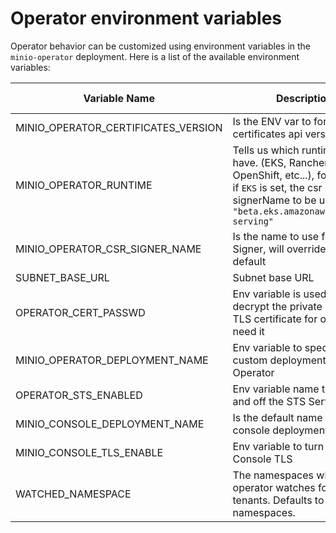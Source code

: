 # Operator environment variables

Operator behavior can be customized using environment variables in the `minio-operator` deployment. Here is a list of the available environment variables:

| Variable Name | Description                                                                                                                                                                  | Possible values         | default                       |
| --- |------------------------------------------------------------------------------------------------------------------------------------------------------------------------------|-------------------------|-------------------------------|
|MINIO_OPERATOR_CERTIFICATES_VERSION| Is the ENV var to force the certificates api version to use.                                                                                                                 | v1,v1beta1              | whatever api k8s provides     |
|MINIO_OPERATOR_RUNTIME | Tells us which runtime we have. (EKS, Rancher, OpenShift, etc...), for example if `EKS` is set, the csr signerName to be used will be `"beta.eks.amazonaws.com/app-serving"` | EKS, Rancher, OpenShift |                               |
|MINIO_OPERATOR_CSR_SIGNER_NAME| Is the name to use for the CSR Signer, will override the default                                                                                                             |                         | kubernetes.io/kubelet-serving |
|SUBNET_BASE_URL| Subnet base URL                                                                                                                                                              |                         | https://subnet.min.io         |
|OPERATOR_CERT_PASSWD| Env variable is used to decrypt the private key in the TLS certificate for operator if need it                                                                               |                         ||
|MINIO_OPERATOR_DEPLOYMENT_NAME| Env variable to specify a custom deployment name for Operator                                                                                                                |                         | minio-operator                |
|OPERATOR_STS_ENABLED| Env variable name to turn on and off the STS Service                                                                                                                         | on, off                 | off                           |
|MINIO_CONSOLE_DEPLOYMENT_NAME| Is the default name of the console deployment                                                                                                                                |                  | console                       |
|MINIO_CONSOLE_TLS_ENABLE| Env variable to turn on / off Console TLS                                                                                                                                    | on, off                 | off                           |
|WATCHED_NAMESPACE| The namespaces which the operator watches for MinIO tenants. Defaults to "" for all namespaces.                                                                              |                         |                               |
